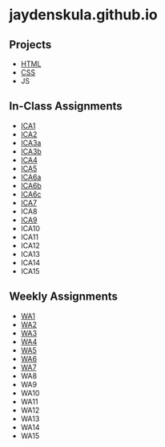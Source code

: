 # jaydenskula.github.io
## Projects
- [HTML](https://jaydenskula.github.io/html-midterm/page5.html)
- [CSS](https://jaydenskula.github.io)
- JS
## In-Class Assignments
- [ICA1](https://jaydenskula.github.io/ica/ica1.pdf)
- [ICA2](https://jaydenskula.github.io/ica/ica2.pdf)
- [ICA3a](https://jaydenskula.github.io/ica/ica3a.html)
- [ICA3b](https://jaydenskula.github.io/ica/ica3b.html)
- [ICA4](https://jaydenskula.github.io/ica/ica4.html)
- [ICA5](https://jaydenskula.github.io/ica/ica5.html)
- [ICA6a](https://jaydenskula.github.io/ica/ica6/ica6-part1.html)
- [ICA6b](https://jaydenskula.github.io/ica/ica6/ica6-part2.html)
- [ICA6c](https://jaydenskula.github.io/ica/ica6/ica6-part3.html)
- [ICA7](https://jaydenskula.github.io/ica/ica7.html)
- ICA8
- [ICA9](https://jaydenskula.github.io/ica/ica9.html)
- ICA10
- ICA11
- ICA12
- ICA13
- ICA14
- ICA15
## Weekly Assignments
- [WA1](https://jaydenskula.github.io/wa/wa1.html)
- [WA2](https://jaydenskula.github.io/wa/wa2.html)
- [WA3](https://jaydenskula.github.io/wa/wa3.html)
- [WA4](https://jaydenskula.github.io/wa/wa4.html)
- [WA5](https://jaydenskula.github.io/wa/wa5.html)
- [WA6](https://jaydenskula.github.io/wa/wa6/wa6.html)
- [WA7](https://jaydenskula.github.io/wa/wa7.html)
- WA8
- WA9
- WA10
- WA11
- WA12
- WA13
- WA14
- WA15